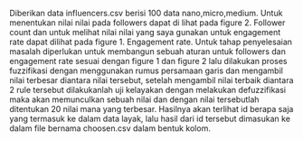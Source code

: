Diberikan data influencers.csv berisi 100 data nano,micro,medium. Untuk menentukan nilai nilai pada followers dapat di lihat pada figure 2. Follower count dan untuk melihat nilai nilai yang saya gunakan untuk engagement rate dapat dilihat pada figure 1. Engagement rate. Untuk tahap penyelesaian masalah diperlukan untuk membangun sebuah aturan untuk followers dan engagement rate sesuai dengan figure 1 dan figure 2 lalu dilakukan proses fuzzifikasi dengan menggunakan rumus persamaan garis dan mengambil nilai terbesar diantara nilai tersebut, setelah mengambil nilai terbaik diantara 2 rule tersebut dilakukanlah uji kelayakan dengan melakukan defuzzifikasi maka akan memunculkan sebuah nilai dan dengan nilai tersebutlah ditentukan 20 nilai mana yang terbesar. Hasilnya akan terlihat id berapa saja yang termasuk ke dalam data layak, lalu hasil dari id tersebut dimasukan ke dalam file bernama choosen.csv dalam bentuk kolom.